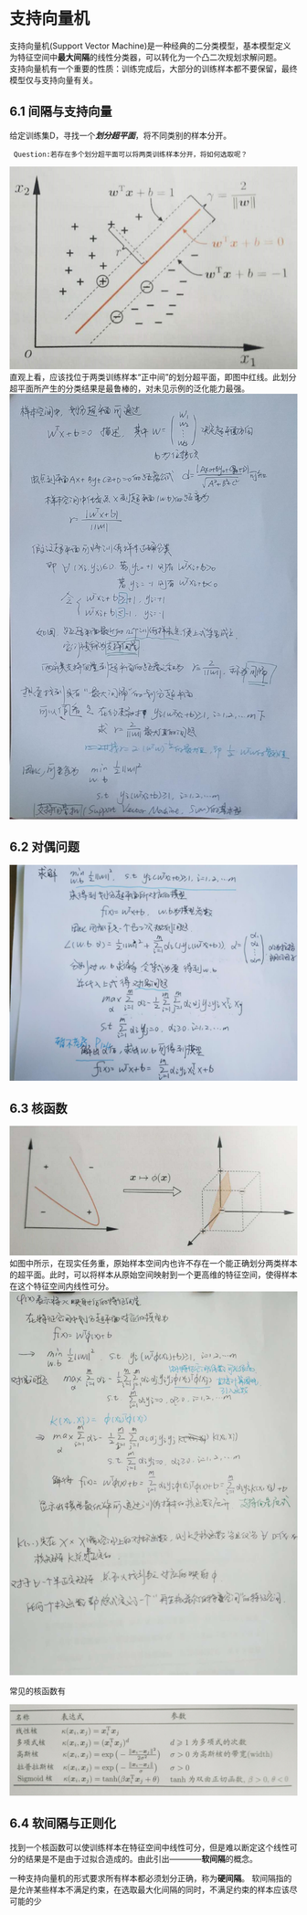 # 支持向量机

支持向量机(Support Vector Machine)是一种经典的二分类模型，基本模型定义为特征空间中**最大间隔**的线性分类器，可以转化为一个凸二次规划求解问题。   
支持向量机有一个重要的性质：训练完成后，大部分的训练样本都不要保留，最终模型仅与支持向量有关。

## 6.1 间隔与支持向量

给定训练集D，寻找一个***划分超平面***，将不同类别的样本分开。   
                       
     Question:若存在多个划分超平面可以将两类训练样本分开，将如何选取呢？

![Alt text](https://github.com/kawarnana/Machine-Learning/blob/master/pictures/%E9%97%B4%E9%9A%94.PNG)   
直观上看，应该找位于两类训练样本“正中间”的划分超平面，即图中红线。此划分超平面所产生的分类结果是最鲁棒的，对未见示例的泛化能力最强。
![Alt text](https://github.com/kawarnana/Machine-Learning/blob/master/pictures/%E9%97%B4%E9%9A%94%20%E6%94%AF%E6%8C%81%E5%90%91%E9%87%8F%E6%9C%BA.jpg)   

## 6.2 对偶问题

![Alt text](https://github.com/kawarnana/Machine-Learning/blob/master/pictures/%E5%AF%B9%E5%81%B6%E9%97%AE%E9%A2%98.jpg) 

## 6.3 核函数  

![Alt text](https://github.com/kawarnana/Machine-Learning/blob/master/pictures/%E6%A0%B8%E5%87%BD%E6%95%B01.PNG)    
如图中所示，在现实任务重，原始样本空间内也许不存在一个能正确划分两类样本的超平面。此时，可以将样本从原始空间映射到一个更高维的特征空间，使得样本在这个特征空间内线性可分。   
![Alt text](https://github.com/kawarnana/Machine-Learning/blob/master/pictures/%E6%A0%B8%E5%87%BD%E6%95%B0.jpg)

常见的核函数有

![Alt text](https://github.com/kawarnana/Machine-Learning/blob/master/pictures/%E5%B8%B8%E8%A7%81%E6%A0%B8%E5%87%BD%E6%95%B0.PNG
)

## 6.4 软间隔与正则化

找到一个核函数可以使训练样本在特征空间中线性可分，但是难以断定这个线性可分的结果是不是由于过拟合造成的。由此引出————**软间隔**的概念。

一种支持向量机的形式要求所有样本都必须划分正确，称为**硬间隔**。
软间隔指的是允许某些样本不满足约束，在选取最大化间隔的同时，不满足约束的样本应该尽可能的少

